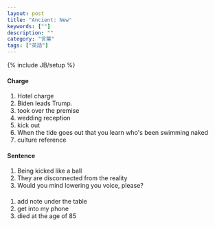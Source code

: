 ```yaml
---
layout: post
title: "Ancient: New"
keywords: [""]
description: ""
category: "言葉"
tags: ["英語"]
---
```

{% include JB/setup %}


#### Charge
1. Hotel charge
2. Biden leads Trump.
3. took over the premise
4. wedding reception
5. kick out
6. When the tide goes out that you learn who's been swimming naked
7. culture reference


#### Sentence
1. Being kicked like a ball
2. They are disconnected from the reality
3. Would you mind lowering you voice, please?



####
1. add note under the table
2. get into my phone
3. died at the age of 85

